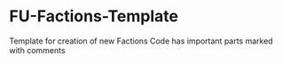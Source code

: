 # FU-Factions-Template
Template for creation of new Factions
Code has important parts marked with comments
